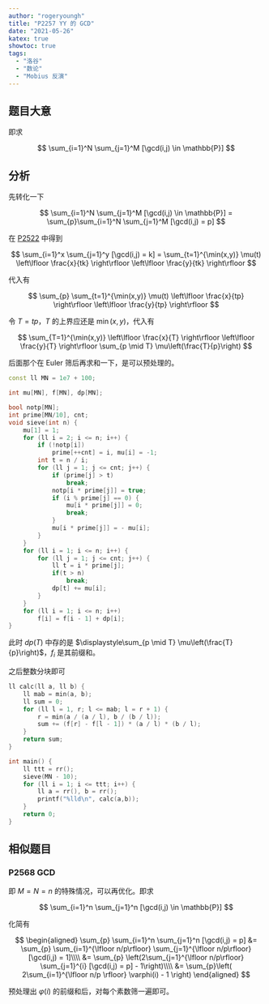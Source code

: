 ```yaml
---
author: "rogeryoungh"
title: "P2257 YY 的 GCD"
date: "2021-05-26"
katex: true
showtoc: true
tags:
  - "洛谷"
  - "数论"
  - "Mobius 反演"
---
```


## 题目大意

即求

$$
\sum_{i=1}^N \sum_{j=1}^M [\gcd(i,j) \in \mathbb{P}]
$$

## 分析

先转化一下

$$
\sum_{i=1}^N \sum_{j=1}^M [\gcd(i,j) \in \mathbb{P}] = \sum_{p}\sum_{i=1}^N \sum_{j=1}^M [\gcd(i,j) = p]
$$

在 [P2522](../p2522) 中得到

$$
\sum_{i=1}^x \sum_{j=1}^y [\gcd(i,j) = k] = \sum_{t=1}^{\min(x,y)} \mu(t) \left\lfloor \frac{x}{tk} \right\rfloor \left\lfloor \frac{y}{tk} \right\rfloor
$$

代入有

$$
\sum_{p} \sum_{t=1}^{\min(x,y)} \mu(t) \left\lfloor \frac{x}{tp} \right\rfloor \left\lfloor \frac{y}{tp} \right\rfloor
$$

令 $T = tp$，$T$ 的上界应还是 $\min(x,y)$，代入有

$$
\sum_{T=1}^{\min(x,y)}  \left\lfloor \frac{x}{T} \right\rfloor \left\lfloor \frac{y}{T} \right\rfloor \sum_{p \mid T} \mu\left(\frac{T}{p}\right)
$$

后面那个在 Euler 筛后再求和一下，是可以预处理的。

```cpp
const ll MN = 1e7 + 100;

int mu[MN], f[MN], dp[MN];

bool notp[MN];
int prime[MN/10], cnt;
void sieve(int n) {
	mu[1] = 1;
	for (ll i = 2; i <= n; i++) {
		if (!notp[i])
			prime[++cnt] = i, mu[i] = -1;
		int t = n / i;
		for (ll j = 1; j <= cnt; j++) {
			if (prime[j] > t)
				break;
			notp[i * prime[j]] = true;
			if (i % prime[j] == 0) {
				mu[i * prime[j]] = 0;
				break;
			}
			mu[i * prime[j]] = - mu[i];
		}
	}
	for (ll i = 1; i <= n; i++) {
		for (ll j = 1; j <= cnt; j++) {
			ll t = i * prime[j];
			if(t > n)
				break;
			dp[t] += mu[i];
		}
	}
	for (ll i = 1; i <= n; i++)
		f[i] = f[i - 1] + dp[i];
}
```

此时 $dp(T)$ 中存的是 $\displaystyle\sum_{p \mid T} \mu\left(\frac{T}{p}\right)$，$f_i$ 是其前缀和。

之后整数分块即可

```cpp
ll calc(ll a, ll b) {
	ll mab = min(a, b);
	ll sum = 0;
	for (ll l = 1, r; l <= mab; l = r + 1) {
		r = min(a / (a / l), b / (b / l));
		sum += (f[r] - f[l - 1]) * (a / l) * (b / l);
	}
	return sum;
}

int main() {
	ll ttt = rr();
	sieve(MN - 10);
	for (ll i = 1; i <= ttt; i++) {
		ll a = rr(), b = rr();
		printf("%lld\n", calc(a,b));
	}
	return 0;
}
```

## 相似题目

### P2568 GCD

即 $M = N = n$ 的特殊情况，可以再优化。即求

$$
\sum_{i=1}^n \sum_{j=1}^n [\gcd(i,j) \in \mathbb{P}]
$$

化简有

$$
\begin{aligned}
\sum_{p} \sum_{i=1}^n \sum_{j=1}^n [\gcd(i,j) = p] &= \sum_{p} \sum_{i=1}^{\lfloor n/p\rfloor} \sum_{j=1}^{\lfloor n/p\rfloor} [\gcd(i,j) = 1]\\\\ &= \sum_{p} \left(2\sum_{j=1}^{\lfloor n/p\rfloor} \sum_{j=1}^{i} [\gcd(i,j) = p] - 1\right)\\\\ &= \sum_{p}\left( 2\sum_{i=1}^{\lfloor n/p \rfloor} \varphi(i) - 1 \right)
\end{aligned}
$$

预处理出 $\varphi(i)$ 的前缀和后，对每个素数筛一遍即可。

